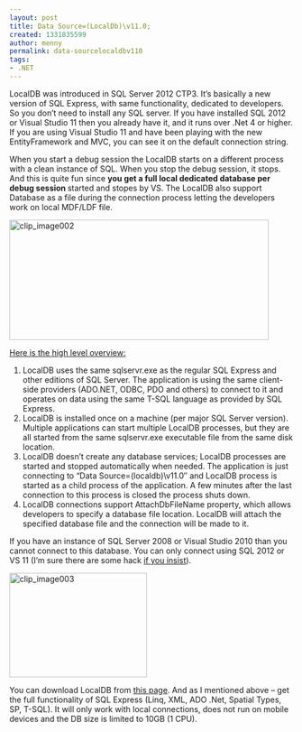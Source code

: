 ```yaml
---
layout: post
title: Data Source=(LocalDb)\v11.0;
created: 1331835599
author: menny
permalink: data-sourcelocaldbv110
tags:
- .NET
---
```

<p>LocalDB was introduced in SQL Server 2012 CTP3. It’s basically a new version of SQL Express, with same functionality, dedicated to developers. So you don’t need to install any SQL server. If you have installed SQL 2012 or Visual Studio 11 then you already have it, and it runs over .Net 4 or higher. If you are using Visual Studio 11 and have been playing with the new EntityFramework and MVC, you can see it on the default connection string.
<p>When you start a debug session the LocalDB starts on a different process with a clean instance of SQL. When you stop the debug session, it stops. And this is quite fun since <strong>you get a full local dedicated database per debug session </strong>started and stopes by VS. The LocalDB also support Database as a file during the connection process letting the developers work on local MDF/LDF file.
<p><a href="http://www.onemenny.com/blog/wp-content/uploads/2012/03/clip_image002.jpg"><img style="background-image: none; border-bottom: 0px; border-left: 0px; padding-left: 0px; padding-right: 0px; display: inline; border-top: 0px; border-right: 0px; padding-top: 0px" title="clip_image002" border="0" alt="clip_image002" src="http://www.onemenny.com/blog/wp-content/uploads/2012/03/clip_image002_thumb.jpg" width="460" height="213"></a>
<p><a href="http://blogs.msdn.com/b/sqlexpress/archive/2011/07/12/introducing-localdb-a-better-sql-express.aspx">Here is the high level overview:</a>
<ol>
<li>LocalDB uses the same sqlservr.exe as the regular SQL Express and other editions of SQL Server. The application is using the same client-side providers (ADO.NET, ODBC, PDO and others) to connect to it and operates on data using the same T-SQL language as provided by SQL Express.
<li>LocalDB is installed once on a machine (per major SQL Server version). Multiple applications can start multiple LocalDB processes, but they are all started from the same sqlservr.exe executable file from the same disk location.
<li>LocalDB doesn’t create any database services; LocalDB processes are started and stopped automatically when needed. The application is just connecting to “Data Source=(localdb)\v11.0″ and LocalDB process is started as a child process of the application. A few minutes after the last connection to this process is closed the process shuts down.
<li>LocalDB connections support AttachDbFileName property, which allows developers to specify a database file location. LocalDB will attach the specified database file and the connection will be made to it.</li>
</ol>
<p>If you have an instance of SQL Server 2008 or Visual Studio 2010 than you cannot connect to this database. You can only connect using SQL 2012 or VS 11 (I’m sure there are some hack <a href="http://blogs.msdn.com/b/sqlexpress/archive/2011/10/27/net-framework-4-now-supports-localdb.aspx">if you insist</a>).
<p><a href="http://www.onemenny.com/blog/wp-content/uploads/2012/03/clip_image003.png"><img style="background-image: none; border-bottom: 0px; border-left: 0px; padding-left: 0px; padding-right: 0px; display: inline; border-top: 0px; border-right: 0px; padding-top: 0px" title="clip_image003" border="0" alt="clip_image003" src="http://www.onemenny.com/blog/wp-content/uploads/2012/03/clip_image003_thumb.png" width="244" height="185"></a>
<p>You can download LocalDB from <a href="http://www.microsoft.com/betaexperience/pd/SQLEXPCTAV2/enus/default.aspx">this page</a>. And as I mentioned above – get the full functionality of SQL Express (Linq, XML, ADO .Net, Spatial Types, SP, T-SQL). It will only work with local connections, does not run on mobile devices and the DB size is limited to 10GB (1 CPU).</p>
